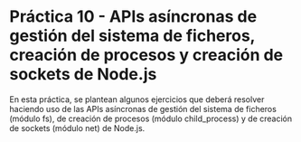# Práctica 10 - APIs asíncronas de gestión del sistema de ficheros, creación de procesos y creación de sockets de Node.js

En esta práctica, se plantean algunos ejercicios que deberá resolver haciendo uso de las APIs asíncronas de gestión del sistema de ficheros (módulo fs), de creación de procesos (módulo child_process) y de creación de sockets (módulo net) de Node.js.